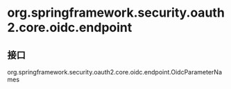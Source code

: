 # org.springframework.security.oauth2.core.oidc.endpoint

## 接口

org.springframework.security.oauth2.core.oidc.endpoint.OidcParameterNames




